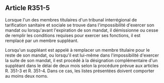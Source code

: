 ## Article R351-5

Lorsque l'un des membres titulaires d'un tribunal interrégional de tarification sanitaire et sociale se trouve
dans l'impossibilité d'exercer son mandat ou lorsqu'avant l'expiration de son mandat, il démissionne ou cesse
de remplir les conditions requises pour exercer ses fonctions, il est remplacé par un membre suppléant.

Lorsqu'un suppléant est appelé à remplacer un membre titulaire pour le reste de son mandat, ou lorsqu'il
est lui-même dans l'impossibilité d'exercer la suite de son mandat, il est procédé à la désignation
complémentaire d'un suppléant dans le délai de deux mois selon la procédure prévue aux articles R. 351-3 et
R. 351-4. Dans ce cas, les listes présentées doivent comporter au moins deux noms.

